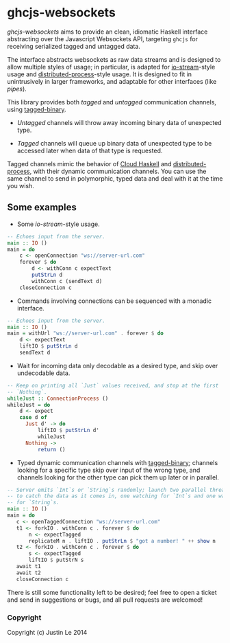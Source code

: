 ghcjs-websockets
================

*ghcjs-websockets* aims to provide an clean, idiomatic Haskell interface
abstracting over the Javascript Websockets API, targeting `ghcjs` for
receiving serialized tagged and untagged data.

The interface abstracts websockets as raw data streams and is designed to
allow multiple styles of usage; in particular, is adapted for
[io-stream][]-style usage and [distributed-process][]-style usage.  It is
designed to fit in unintrusively in larger frameworks, and adaptable for other
interfaces (like *pipes*).

This library provides both *tagged* and *untagged* communication channels,
using [tagged-binary][].

* *Untagged* channels will throw away incoming binary data of unexpected type.

* *Tagged* channels will queue up binary data of unexpected type to be
  accessed later when data of that type is requested.

Tagged channels mimic the behavior of [Cloud Haskell][] and
[distributed-process][], with their dynamic communication channels.  You
can use the same channel to send in polymorphic, typed data and deal with it
at the time you wish.

Some examples
-------------

* Some *io-stream*-style usage.

```haskell
-- Echoes input from the server.
main :: IO ()
main = do
    c <- openConnection "ws://server-url.com"
    forever $ do
        d <- withConn c expectText
        putStrLn d
        withConn c (sendText d)
    closeConnection c
```

* Commands involving connections can be sequenced with a monadic interface.

```haskell
-- Echoes input from the server.
main :: IO ()
main = withUrl "ws://server-url.com" . forever $ do
    d <- expectText
    liftIO $ putStrLn d
    sendText d
```

* Wait for incoming data only decodable as a desired type, and skip over
  undecodable data.

```haskell
-- Keep on printing all `Just` values received, and stop at the first
-- `Nothing`.
whileJust :: ConnectionProcess ()
whileJust = do
    d <- expect
    case d of
      Just d' -> do
          liftIO $ putStrLn d'
          whileJust
      Nothing ->
          return ()
```

* Typed dynamic communication channels with [tagged-binary][]; channels
  looking for a specific type skip over input of the wrong type, and channels
  looking for the other type can pick them up later or in parallel.

```haskell
-- Server emits `Int`s or `String`s randomly; launch two parallel threads
-- to catch the data as it comes in, one watching for `Int`s and one watching
-- for `String`s.
main :: IO ()
main = do
   c <- openTaggedConnection "ws://server-url.com"
   t1 <- forkIO . withConn c . forever $ do
       n <- expectTagged
       replicateM n . liftIO . putStrLn $ "got a number! " ++ show n
   t2 <- forkIO . withConn c . forever $ do
       s <- expectTagged
       liftIO $ putStrN s
   await t1
   await t2
   closeConnection c
```

There is still some functionality left to be desired; feel free to open a
ticket and send in suggestions or bugs, and all pull requests are welcomed!

### Copyright

Copyright (c) Justin Le 2014


[tagged-binary]: http://hackage.haskell.org/package/tagged-binary
[io-stream]: http://hackage.haskell.org/package/io-streams
[Cloud Haskell]: http://www.haskell.org/haskellwiki/Cloud_Haskell
[distributed-process]: http://hackage.haskell.org/package/distributed-process

